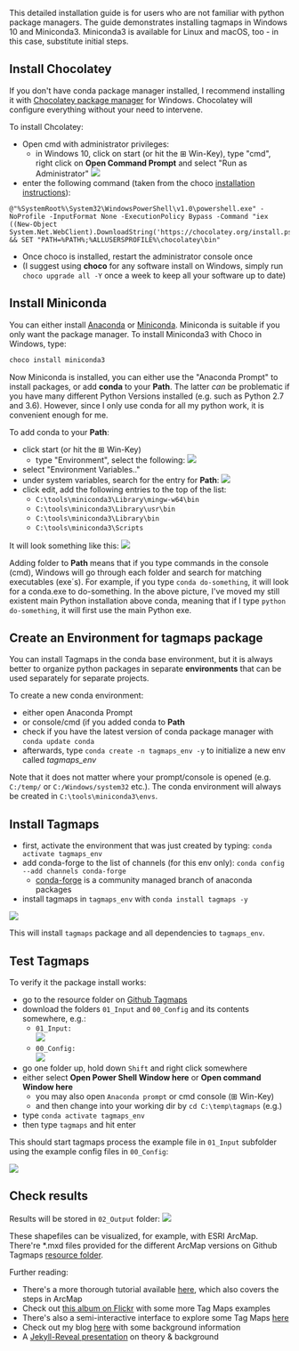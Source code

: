 This detailed installation guide is for users who are not familiar with python package managers. The guide demonstrates installing tagmaps in Windows 10 and Miniconda3. Miniconda3 is available for Linux and macOS, too - in this case, substitute initial steps.

## Install Chocolatey

If you don't have conda package manager installed, I recommend installing it with [Chocolatey package manager](https://chocolatey.org/) for Windows. Chocolatey will configure everything without your need to intervene.

To install Chcolatey:

* Open cmd with administrator privileges: 
    * in Windows 10, click on start (or hit the ⊞ Win-Key), type "cmd", right click on **Open Command Prompt** and select "Run as Administrator" ![](https://ad.vgiscience.org/links/imgs/2019-05-23_cmd-run-as-admin.png)
* enter the following command (taken from the choco [installation instructions](https://chocolatey.org/install)):    
```
@"%SystemRoot%\System32\WindowsPowerShell\v1.0\powershell.exe" -NoProfile -InputFormat None -ExecutionPolicy Bypass -Command "iex ((New-Object System.Net.WebClient).DownloadString('https://chocolatey.org/install.ps1'))" && SET "PATH=%PATH%;%ALLUSERSPROFILE%\chocolatey\bin"
```
* Once choco is installed, restart the administrator console once
* (I suggest using **choco** for any software install on Windows, simply run `choco upgrade all -Y` once a week to keep all your software up to date)

## Install Miniconda

You can either install [Anaconda](<https://anaconda.org/>) or [Miniconda](<https://docs.conda.io/en/latest/miniconda.html>). Miniconda is suitable if you only want the package manager. To install Miniconda3 with Choco in Windows, type:

```Bash
choco install miniconda3
```

Now Miniconda is installed, you can either use the "Anaconda Prompt" to install packages, or add **conda** to your **Path**.
The latter _can_ be problematic if you have many different Python Versions installed (e.g. such as Python 2.7 and 3.6). However, since I only use conda for all my python work, it is convenient enough for me.

To add conda to your **Path**:

* click start (or hit the ⊞ Win-Key)
    * type "Environment", select the following: ![](https://ad.vgiscience.org/links/imgs/2019-05-23_environment_variables.png)
* select "Environment Variables.."
* under system variables, search for the entry for **Path**: ![](https://ad.vgiscience.org/links/imgs/2019-05-23_path.png)  
* click edit, add the following entries to the top of the list:
    * `C:\tools\miniconda3\Library\mingw-w64\bin`
    * `C:\tools\miniconda3\Library\usr\bin`
    * `C:\tools\miniconda3\Library\bin`
    * `C:\tools\miniconda3\Scripts`

It will look something like this:
![](https://ad.vgiscience.org/links/imgs/2019-05-23_conda_path.png)

Adding folder to **Path** means that if you type commands in the console (cmd), Windows will go through each folder and search for matching executables (exe´s). For example, if you type `conda do-something`, it will look for a conda.exe to do-something.
In the above picture, I've moved my still existent main Python installation above conda, meaning that if I type `python do-something`, it will first use the main Python exe.

## Create an Environment for tagmaps package

You can install Tagmaps in the conda base environment, but it is always better to organize python packages in separate __environments__ that can be used separately for separate projects.

To create a new conda environment:

* either open Anaconda Prompt
* or console/cmd (if you added conda to __Path__
* check if you have the latest version of conda package manager with `conda update conda`
* afterwards, type `conda create -n tagmaps_env -y` to initialize a new env called _tagmaps_env_

Note that it does not matter where your prompt/console is opened (e.g. `C:/temp/` or `C:/Windows/system32` etc.). The conda environment will always be created in `C:\tools\miniconda3\envs`.

## Install Tagmaps

* first, activate the environment that was just created by typing: `conda activate tagmaps_env`
* add conda-forge to the list of channels (for this env only): `conda config --add channels conda-forge`
    * [conda-forge](https://anaconda.org/conda-forge) is a community managed branch of anaconda packages
* install tagmaps in `tagmaps_env` with `conda install tagmaps -y`

![](https://ad.vgiscience.org/links/imgs/2019-05-23_install_tagmaps.gif)

This will install `tagmaps` package and all dependencies to `tagmaps_env`.

## Test Tagmaps

To verify it the package install works:

* go to the resource folder on [Github Tagmaps](https://github.com/Sieboldianus/TagMaps/tree/master/resources)
* download the folders `01_Input` and `00_Config` and its contents somewhere, e.g.:
    * `01_Input:`  
    ![](https://ad.vgiscience.org/links/imgs/2019-05-23_test_folder.png)  
    * `00_Config:`  
    ![](https://ad.vgiscience.org/links/imgs/2019-05-23_test_folder2.png)  
* go one folder up, hold down `Shift` and right click somewhere
* either select **Open Power Shell Window here** or **Open command Window here**
    * you may also open `Anaconda prompt` or cmd console (⊞ Win-Key)
    * and then change into your working dir by `cd C:\temp\tagmaps` (e.g.)
* type `conda activate tagmaps_env`
* then type `tagmaps` and hit enter

This should start tagmaps process the example file in `01_Input` subfolder using the example config files in `00_Config`:  
  
![](https://ad.vgiscience.org/links/imgs/2019-05-23_run_tagmaps.gif)

## Check results

Results will be stored in `02_Output` folder:
![](https://ad.vgiscience.org/links/imgs/2019-05-23_verify_tagmaps.gif)

These shapefiles can be visualized, for example, with ESRI ArcMap. There're *.mxd files provided for the different ArcMap versions on Github Tagmaps [resource folder](https://github.com/Sieboldianus/TagMaps/tree/master/resources).

Further reading:  

* There's a more thorough tutorial available [here](https://ad.vgiscience.org/tagmaps_tutorial), which also covers the steps in ArcMap 
* Check out [this album on Flickr](https://www.flickr.com/photos/64974314@N08/albums/72157628868173205) with some more Tag Maps examples
* There's also a semi-interactive interface to explore some Tag Maps [here](http://maps.alexanderdunkel.com/)
* Check out my blog [here](http://blog.alexanderdunkel.com/) with some background information
* A [Jekyll-Reveal presentation](https://ad.vgiscience.org/tagmaps_intro/) on theory & background


